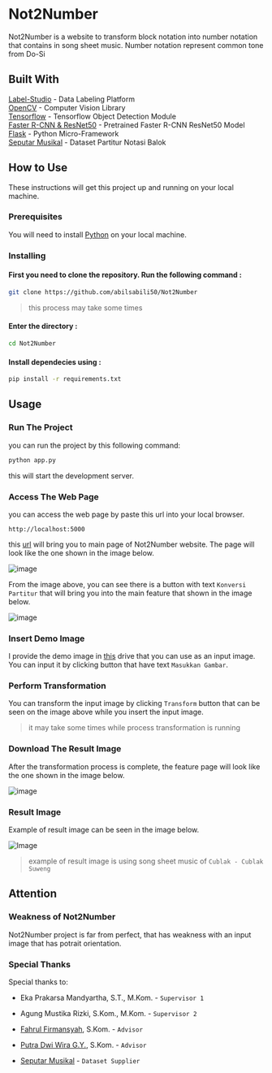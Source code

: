 # Not2Number

Not2Number is a website to transform block notation into number notation that contains in song sheet music. Number notation represent common tone from Do-Si

## Built With

[Label-Studio](https://labelstud.io/) - Data Labeling Platform <br/>
[OpenCV](https://opencv.org/) - Computer Vision Library <br/>
[Tensorflow](https://www.tensorflow.org/hub/tutorials/object_detection) - Tensorflow Object Detection Module <br/>
[Faster R-CNN & ResNet50](https://github.com/tensorflow/models/blob/master/research/object_detection/g3doc/tf2_detection_zoo.md) - Pretrained Faster R-CNN ResNet50 Model <br/>
[Flask](https://flask.palletsprojects.com/en/3.0.x/api/) - Python Micro-Framework <br/>
[Seputar Musikal](https://www.seputarmusikal.com/) - Dataset Partitur Notasi Balok <br/>

## How to Use

These instructions will get this project up and running on your local machine.

### Prerequisites

You will need to install [Python](https://www.python.org/downloads/) on your local machine.

### Installing

#### First you need to clone the repository. Run the following command :

```bash
git clone https://github.com/abilsabili50/Not2Number
```

> this process may take some times

#### Enter the directory :

```bash
cd Not2Number
```

#### Install dependecies using :

```bash
pip install -r requirements.txt
```

## Usage

### Run The Project

you can run the project by this following command:

```bash
python app.py
```

this will start the development server.

### Access The Web Page

you can access the web page by paste this url into your local browser.

```arduino
http://localhost:5000
```
this [url](http://localhost:5000) will bring you to main page of Not2Number website. The page will look like the one shown in the image below.

![image](https://github.com/user-attachments/assets/9b021962-661b-4031-bc16-3736676ee478) <br/>

From the image above, you can see there is a button with text `Konversi Partitur` that will bring you into the main feature that shown in the image below.

![image](https://github.com/user-attachments/assets/93c85bd3-5598-4521-a81c-5ead5a7d86bb)

### Insert Demo Image

I provide the demo image in [this](https://drive.google.com/drive/folders/1mnohEJMJoFOO4IJgX93XKErzkji_Gu3y) drive that you can use as an input image. You can input it by clicking button that have text `Masukkan Gambar`.

### Perform Transformation

You can transform the input image by clicking `Transform` button that can be seen on the image above while you insert the input image.

> it may take some times while process transformation is running

### Download The Result Image

After the transformation process is complete, the feature page will look like the one shown in the image below.

![image](https://github.com/user-attachments/assets/a0cdeac4-7211-4777-a6bf-e7ae4f15fe62)

### Result Image

Example of result image can be seen in the image below.

![Image](https://github.com/user-attachments/assets/ba621778-271d-4ed3-8d75-be6ea22c0061)

> example of result image is using song sheet music of `Cublak - Cublak Suweng`

## Attention

### Weakness of Not2Number

Not2Number project is far from perfect, that has weakness with an input image that has potrait orientation.

### Special Thanks

Special thanks to:

- Eka Prakarsa Mandyartha, S.T., M.Kom. - `Supervisor 1`
- Agung Mustika Rizki, S.Kom., M.Kom. - `Supervisor 2`
- [Fahrul Firmansyah](https://github.com/aldebarankwsuperrr), S.Kom. - `Advisor`
- [Putra Dwi Wira G.Y.](https://github.com/PutraWiraG), S.Kom. - `Advisor`

- [Seputar Musikal](https://www.seputarmusikal.com/) - `Dataset Supplier`